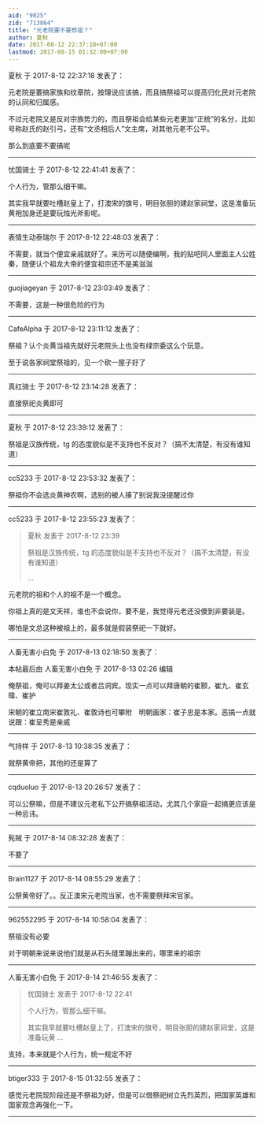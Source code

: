 ```yaml
---
aid: "9025"
zid: "713864"
title: "元老院要不要祭祖？"
author: 夏秋
date: 2017-08-12 22:37:18+07:00
lastmod: 2017-08-15 01:32:00+07:00
---
```


夏秋 于 2017-8-12 22:37:18 发表了：

元老院是要搞家族和纹章院，按理说应该搞，而且搞祭祖可以提高归化民对元老院的认同和归属感。

不过元老院又是反对宗族势力的，而且祭祖会给某些元老更加“正统”的名分，比如号称赵氏的赵引弓，还有“文丞相后人”文主席，对其他元老不公平。

那么到底要不要搞呢

---

忧国骑士 于 2017-8-12 22:41:41 发表了：

个人行为，管那么细干嘛。

其实我早就要吐槽赵皇上了，打澳宋的旗号，明目张胆的建赵家祠堂，这是准备玩黄袍加身还是要玩烛光斧影呢。

---

表情生动泰瑞尔 于 2017-8-12 22:48:03 发表了：

不需要，就当个便宜亲戚就好了。来历可以随便编啊，我的贴吧同人里面主人公姓秦，随便认个祖龙大帝的便宜祖宗还不是美滋滋

---

guojiageyan 于 2017-8-12 23:03:49 发表了：

不需要，这是一种很危险的行为

---

CafeAlpha 于 2017-8-12 23:11:12 发表了：

祭祖？认个炎黄当祖先就好元老院头上也没有绿宗委这么个玩意。

至于说各家祠堂祭祖的，见一个砍一屋子好了

---

真红骑士 于 2017-8-12 23:14:28 发表了：

直接祭祀炎黄即可

---

夏秋 于 2017-8-12 23:39:12 发表了：

祭祖是汉族传统，tg 的态度貌似是不支持也不反对？（搞不太清楚，有没有谁知道）

---

cc5233 于 2017-8-12 23:53:32 发表了：

祭祖你不会选炎黄神农啊，选别的被人揍了别说我没提醒过你

---

cc5233 于 2017-8-12 23:55:23 发表了：

> 夏秋 发表于 2017-8-12 23:39
>
> 祭祖是汉族传统，tg 的态度貌似是不支持也不反对？（搞不太清楚，有没有谁知道）
>
> ...

元老院的祖和个人的祖不是一个概念。

你祖上真的是文天祥，谁也不会说你，要不是，我觉得元老还没傻到非要装是。

哪怕是文总这种被祖上的，最多就是假装祭祀一下就好。

---

人畜无害小白免 于 2017-8-13 02:18:50 发表了：

本帖最后由 人畜无害小白免 于 2017-8-13 02:26 编辑

俺祭祖，俺可以拜姜太公或者吕洞宾。现实一点可以拜唐朝的崔颢，崔九、崔玄暐、崔护

宋朝的崔立南宋崔敦礼、崔敦诗也可攀附　明朝画家：崔子忠是本家。恶搞一点就说跟：崔呈秀是亲戚

---

气持样 于 2017-8-13 10:38:35 发表了：

就祭黄帝把，其他的还是算了

---

cqduoluo 于 2017-8-13 20:26:57 发表了：

可以公祭嘛，但是不建议元老私下公开搞祭祖活动，尤其几个家庭一起搞更应该是一种忌讳。

---

髡贼 于 2017-8-14 08:32:28 发表了：

不要了

---

Brain1127 于 2017-8-14 08:55:29 发表了：

公祭黄帝好了。。反正澳宋元老院当家，也不需要祭拜宋官家。

---

962552295 于 2017-8-14 10:58:04 发表了：

祭祖没有必要

对于明朝来说来说他们就是从石头缝里蹦出来的，哪里来的祖宗

---

人畜无害小白免 于 2017-8-14 21:46:55 发表了：

> 忧国骑士 发表于 2017-8-12 22:41
>
> 个人行为，管那么细干嘛。
>
> 其实我早就要吐槽赵皇上了，打澳宋的旗号，明目张胆的建赵家祠堂，这是准备玩黄 ...

支持，本来就是个人行为，统一规定不好

---

btiger333 于 2017-8-15 01:32:55 发表了：

感觉元老院现阶段还是不祭祖为好，但是可以借祭祀树立先烈英烈，把国家英雄和国家观念再强化一下。

---
